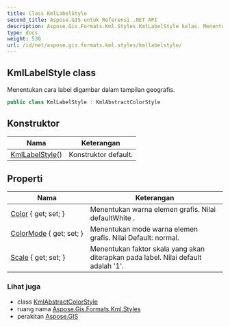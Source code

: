 ```yaml
---
title: Class KmlLabelStyle
second_title: Aspose.GIS untuk Referensi .NET API
description: Aspose.Gis.Formats.Kml.Styles.KmlLabelStyle kelas. Menentukan cara label digambar dalam tampilan geografis.
type: docs
weight: 530
url: /id/net/aspose.gis.formats.kml.styles/kmllabelstyle/
---
```

## KmlLabelStyle class

Menentukan cara label digambar dalam tampilan geografis.

```csharp
public class KmlLabelStyle : KmlAbstractColorStyle
```

## Konstruktor

| Nama | Keterangan |
| --- | --- |
| [KmlLabelStyle](kmllabelstyle/)() | Konstruktor default. |

## Properti

| Nama | Keterangan |
| --- | --- |
| [Color](../../aspose.gis.formats.kml.styles/kmlabstractcolorstyle/color/) { get; set; } | Menentukan warna elemen grafis. Nilai defaultWhite . |
| [ColorMode](../../aspose.gis.formats.kml.styles/kmlabstractcolorstyle/colormode/) { get; set; } | Menentukan mode warna elemen grafis. Nilai Default: normal. |
| [Scale](../../aspose.gis.formats.kml.styles/kmllabelstyle/scale/) { get; set; } | Menentukan faktor skala yang akan diterapkan pada label. Nilai default adalah '1'. |

### Lihat juga

* class [KmlAbstractColorStyle](../kmlabstractcolorstyle/)
* ruang nama [Aspose.Gis.Formats.Kml.Styles](../../aspose.gis.formats.kml.styles/)
* perakitan [Aspose.GIS](../../)


